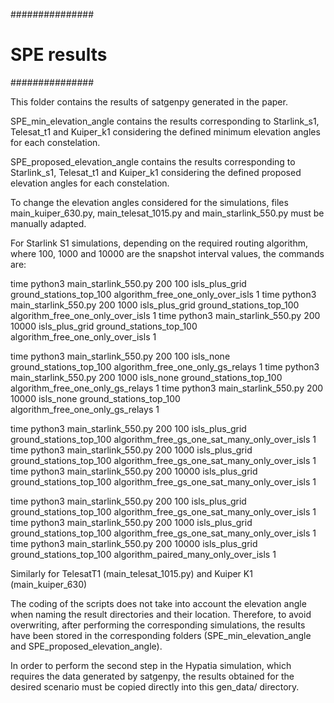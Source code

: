 ###############
# SPE results
###############

This folder contains the results of satgenpy generated in the paper.

SPE_min_elevation_angle contains the results corresponding to Starlink_s1, Telesat_t1 and Kuiper_k1 considering the defined minimum elevation angles for each constelation.

SPE_proposed_elevation_angle contains the results corresponding to Starlink_s1, Telesat_t1 and Kuiper_k1 considering the defined proposed elevation angles for each constelation.

To change the elevation angles considered for the simulations, files main_kuiper_630.py, main_telesat_1015.py and main_starlink_550.py must be manually adapted.

For Starlink S1 simulations, depending on the required routing algorithm, where 100, 1000 and 10000 are the snapshot interval values, the commands are:

time python3 main_starlink_550.py 200 100 isls_plus_grid ground_stations_top_100 algorithm_free_one_only_over_isls 1
time python3 main_starlink_550.py 200 1000 isls_plus_grid ground_stations_top_100 algorithm_free_one_only_over_isls 1
time python3 main_starlink_550.py 200 10000 isls_plus_grid ground_stations_top_100 algorithm_free_one_only_over_isls 1

time python3 main_starlink_550.py 200 100 isls_none ground_stations_top_100 algorithm_free_one_only_gs_relays 1
time python3 main_starlink_550.py 200 1000 isls_none ground_stations_top_100 algorithm_free_one_only_gs_relays 1
time python3 main_starlink_550.py 200 10000 isls_none ground_stations_top_100 algorithm_free_one_only_gs_relays 1

time python3 main_starlink_550.py 200 100 isls_plus_grid ground_stations_top_100 algorithm_free_gs_one_sat_many_only_over_isls 1
time python3 main_starlink_550.py 200 1000 isls_plus_grid ground_stations_top_100 algorithm_free_gs_one_sat_many_only_over_isls 1
time python3 main_starlink_550.py 200 10000 isls_plus_grid ground_stations_top_100 algorithm_free_gs_one_sat_many_only_over_isls 1

time python3 main_starlink_550.py 200 100 isls_plus_grid ground_stations_top_100 algorithm_free_gs_one_sat_many_only_over_isls 1
time python3 main_starlink_550.py 200 1000 isls_plus_grid ground_stations_top_100 algorithm_free_gs_one_sat_many_only_over_isls 1
time python3 main_starlink_550.py 200 10000 isls_plus_grid ground_stations_top_100 algorithm_paired_many_only_over_isls 1

Similarly for TelesatT1 (main_telesat_1015.py) and Kuiper K1 (main_kuiper_630)

The coding of the scripts does not take into account the elevation angle when naming the result directories and their location. Therefore, to avoid overwriting, after performing the corresponding simulations, the results have been stored in the corresponding folders (SPE_min_elevation_angle and SPE_proposed_elevation_angle).

In order to perform the second step in the Hypatia simulation, which requires the data generated by satgenpy, the results obtained for the desired scenario must be copied directly into this gen_data/ directory.
